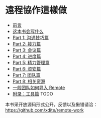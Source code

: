 # 遠程協作這樣做

* [前言](00.md)
* [这本书会写什么](00-1.md)
* [Part 1: 沟通技巧篇](01.md)
* [Part 2: 接力篇](02.md)
* [Part 3: 会议篇](03.md)
* [Part 4: 进度篇](04.md)
* [Part 5: 精力管理篇](05.md)
* [Part 6: 资安篇](06.md)
* [Part 7: 团队篇](07.md)
* [Part 8: 相关资源](08.md)
* [一般团队如何导入 Remote](09.md)
* [附录：工具篇](tools.md) TODO

本书采开放源码形式公开，反馈以及揪错请洽：https://github.com/xdite/remote-work
